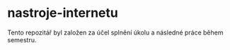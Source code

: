 # nastroje-internetu
Tento repozitář byl založen za účel splnění úkolu a následné práce během semestru.